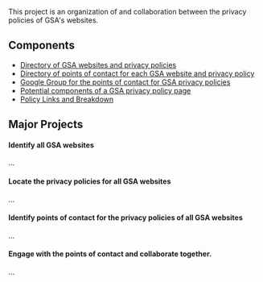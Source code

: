 This project is an organization of and collaboration between the privacy policies of GSA's websites.  

## Components
* [Directory of GSA websites and privacy policies](https://github.com/GSA/privacy-pages/blob/master/projects/tracker.csv)
* [Directory of points of contact for each GSA website and privacy policy](https://docs.google.com/spreadsheets/d/1b3MhQp_OSDZZfxCd-0iiwv6ys-vzV5xnsDMzUdvHhSQ/edit#gid=0)
* [Google Group for the points of contact for GSA privacy policies](https://groups.google.com/a/gsa.gov/forum/#!forum/privacy-policy-poc)
* [Potential components of a GSA privacy policy page](https://github.com/GSA/privacy-pages/blob/master/documents/components.md)
* [Policy Links and Breakdown](https://github.com/GSA/privacy-pages/blob/master/documents/policy-links-breakdown.md)

## Major Projects

#### Identify all GSA websites

...

#### Locate the privacy policies for all GSA websites

...

#### Identify points of contact for the privacy policies of all GSA websites

...

#### Engage with the points of contact and collaborate together.  

...
